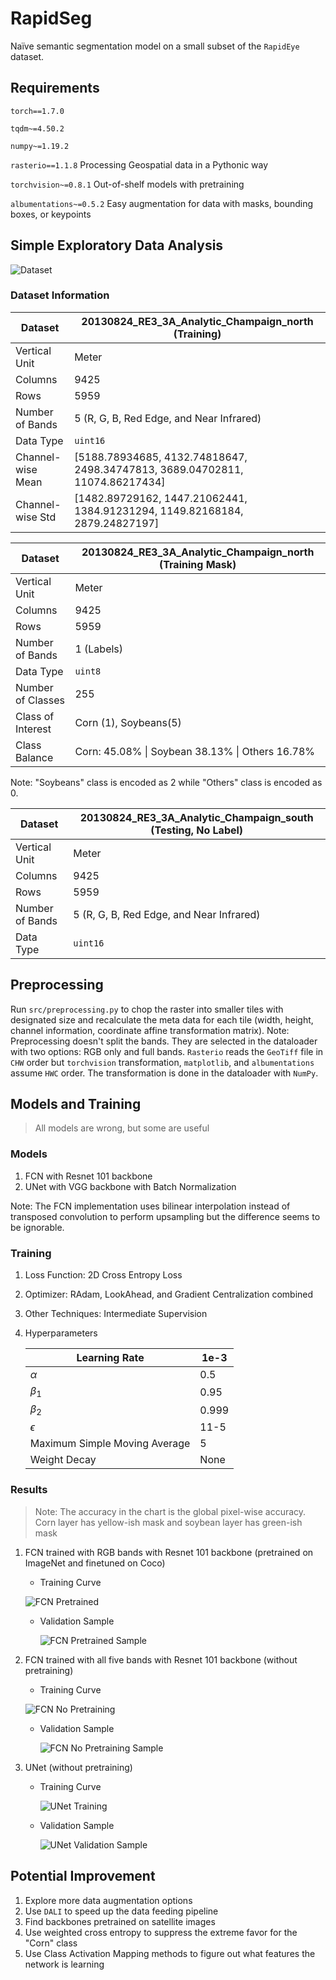 # RapidSeg

Naïve semantic segmentation model on a small subset of the `RapidEye` dataset.

## Requirements

`torch==1.7.0`

`tqdm~=4.50.2`

`numpy~=1.19.2`

`rasterio==1.1.8` Processing Geospatial data in a Pythonic way

`torchvision~=0.8.1` Out-of-shelf models with pretraining

`albumentations~=0.5.2` Easy augmentation for data with masks, bounding boxes, or keypoints

## Simple Exploratory Data Analysis

![Dataset](figures/dataset_visualization.png)

### Dataset Information

| Dataset           | 20130824_RE3_3A_Analytic_Champaign_north (Training)          |
| ----------------- | ------------------------------------------------------------ |
| Vertical Unit     | Meter                                                        |
| Columns           | 9425                                                         |
| Rows              | 5959                                                         |
| Number of Bands   | 5 (R, G, B, Red Edge, and Near Infrared)                     |
| Data Type         | `uint16`                                                     |
| Channel-wise Mean | [5188.78934685, 4132.74818647, 2498.34747813, 3689.04702811, 11074.86217434] |
| Channel-wise Std  | [1482.89729162, 1447.21062441, 1384.91231294, 1149.82168184, 2879.24827197] |

| Dataset           | 20130824_RE3_3A_Analytic_Champaign_north (Training Mask) |
| ----------------- | -------------------------------------------------------- |
| Vertical Unit     | Meter                                                    |
| Columns           | 9425                                                     |
| Rows              | 5959                                                     |
| Number of Bands   | 1 (Labels)                                               |
| Data Type         | `uint8`                                                  |
| Number of Classes | 255                                                      |
| Class of Interest | Corn (1), Soybeans(5)                                    |
| Class Balance     | Corn: 45.08% \| Soybean 38.13% \| Others 16.78%          |

Note: "Soybeans" class is encoded as 2 while "Others" class is encoded as 0.

| Dataset         | 20130824_RE3_3A_Analytic_Champaign_south (Testing, No Label) |
| --------------- | ------------------------------------------------------------ |
| Vertical Unit   | Meter                                                        |
| Columns         | 9425                                                         |
| Rows            | 5959                                                         |
| Number of Bands | 5 (R, G, B, Red Edge, and Near Infrared)                     |
| Data Type       | `uint16`                                                     |

## Preprocessing

Run `src/preprocessing.py` to chop the raster into smaller tiles with designated size and recalculate the meta data for each tile (width, height, channel information, coordinate affine transformation matrix). Note: Preprocessing doesn't split the bands. They are selected in the dataloader with two options: RGB only and full bands. `Rasterio` reads the `GeoTiff` file in `CHW` order but `torchvision` transformation, `matplotlib`, and `albumentations` assume `HWC` order. The transformation is done in the dataloader with `NumPy`.

## Models and Training

> All models are wrong, but some are useful

### Models

1. FCN with Resnet 101 backbone
2. UNet with VGG backbone with Batch Normalization

Note: The FCN implementation uses bilinear interpolation instead of transposed convolution to perform upsampling but the difference seems to be ignorable.

### Training

1. Loss Function: 2D Cross Entropy Loss

2. Optimizer: RAdam, LookAhead, and Gradient Centralization combined

3. Other Techniques: Intermediate Supervision

4. Hyperparameters

   | Learning Rate                 | 1e-3  |
   | ----------------------------- | ----- |
   | $\alpha$                      | 0.5   |
   | $\beta_1$                     | 0.95  |
   | $\beta_2$                     | 0.999 |
   | $\epsilon$                    | 11-5  |
   | Maximum Simple Moving Average | 5     |
   | Weight Decay                  | None  |

### Results

> Note: The accuracy in the chart is the global pixel-wise accuracy. Corn layer has yellow-ish mask and soybean layer has green-ish mask

1. FCN trained with RGB bands with Resnet 101 backbone (pretrained on ImageNet and finetuned on Coco)

   + Training Curve

   ![FCN Pretrained](figures/fcn_coco_rgb_aux_train.png)

   + Validation Sample

     ![FCN Pretrained Sample](figures/fcn_coco_rgb_sample.png)

2. FCN trained with all five bands with Resnet 101 backbone (without pretraining)

   + Training Curve

   ![FCN No Pretraining](figures/fcn_vanilla_full_aux_training.png)

   + Validation Sample

     ![FCN No Pretraining Sample](figures/fcn_vanilla_full_aux_training.png)

   

3. UNet (without pretraining)

   + Training Curve

     ![UNet Training](figures/unet_vanilla_full_training.png)

   + Validation Sample

     ![UNet Validation Sample](figures/unet_vanilla_full_sample.png)

## Potential Improvement

1. Explore more data augmentation options
2. Use `DALI` to speed up the data feeding pipeline
3. Find backbones pretrained on satellite images
4. Use weighted cross entropy to suppress the extreme favor for the "Corn" class
5. Use Class Activation Mapping methods to figure out what features the network is learning

